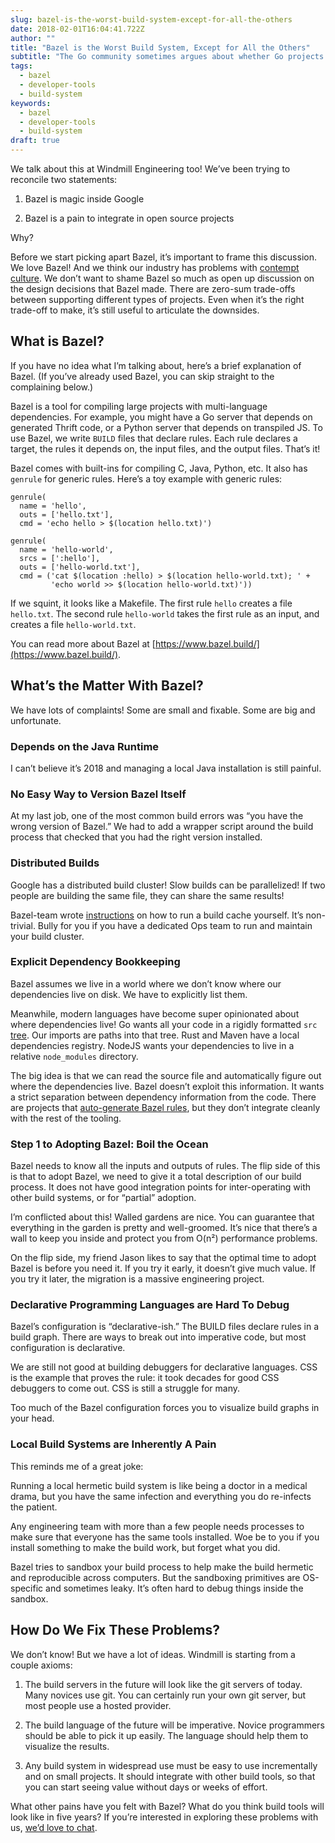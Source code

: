 ```yaml
---
slug: bazel-is-the-worst-build-system-except-for-all-the-others
date: 2018-02-01T16:04:41.722Z
author: ""
title: "Bazel is the Worst Build System, Except for All the Others"
subtitle: "The Go community sometimes argues about whether Go projects should use go build or bazel build."
tags:
  - bazel
  - developer-tools
  - build-system
keywords:
  - bazel
  - developer-tools
  - build-system
draft: true
---
```




We talk about this at Windmill Engineering too! We’ve been trying to reconcile two statements:

1. Bazel is magic inside Google

1. Bazel is a pain to integrate in open source projects

Why?

Before we start picking apart Bazel, it’s important to frame this discussion. We love Bazel! And we think our industry has problems with [contempt culture](https://blog.aurynn.com/2015/12/16-contempt-culture). We don’t want to shame Bazel so much as open up discussion on the design decisions that Bazel made. There are zero-sum trade-offs between supporting different types of projects. Even when it’s the right trade-off to make, it’s still useful to articulate the downsides.

## What is Bazel?

If you have no idea what I’m talking about, here’s a brief explanation of Bazel. (If you’ve already used Bazel, you can skip straight to the complaining below.)

Bazel is a tool for compiling large projects with multi-language dependencies. For example, you might have a Go server that depends on generated Thrift code, or a Python server that depends on transpiled JS. To use Bazel, we write `BUILD` files that declare rules. Each rule declares a target, the rules it depends on, the input files, and the output files. That’s it!

Bazel comes with built-ins for compiling C, Java, Python, etc. It also has `genrule` for generic rules. Here’s a toy example with generic rules:

```
genrule(
  name = 'hello',
  outs = ['hello.txt'],
  cmd = 'echo hello > $(location hello.txt)')

genrule(
  name = 'hello-world',
  srcs = [':hello'],
  outs = ['hello-world.txt'],
  cmd = ('cat $(location :hello) > $(location hello-world.txt); ' +
         'echo world >> $(location hello-world.txt)'))
```


If we squint, it looks like a Makefile. The first rule `hello` creates a file `hello.txt`. The second rule `hello-world` takes the first rule as an input, and creates a file `hello-world.txt`.

You can read more about Bazel at [https://www.bazel.build/](https://www.bazel.build/).

## What’s the Matter With Bazel?

We have lots of complaints! Some are small and fixable. Some are big and unfortunate.

### Depends on the Java Runtime

I can’t believe it’s 2018 and managing a local Java installation is still painful.

### No Easy Way to Version Bazel Itself

At my last job, one of the most common build errors was “you have the wrong version of Bazel.” We had to add a wrapper script around the build process that checked that you had the right version installed.

### Distributed Builds

Google has a distributed build cluster! Slow builds can be parallelized! If two people are building the same file, they can share the same results!

Bazel-team wrote [instructions](https://docs.bazel.build/versions/master/remote-caching.html) on how to run a build cache yourself. It’s non-trivial. Bully for you if you have a dedicated Ops team to run and maintain your build cluster.

### Explicit Dependency Bookkeeping

Bazel assumes we live in a world where we don’t know where our dependencies live on disk. We have to explicitly list them.

Meanwhile, modern languages have become super opinionated about where dependencies live! Go wants all your code in a rigidly formatted `src` [tree](https://golang.org/doc/code.html#Workspaces). Our imports are paths into that tree. Rust and Maven have a local dependencies registry. NodeJS wants your dependencies to live in a relative `node_modules` directory.

The big idea is that we can read the source file and automatically figure out where the dependencies live. Bazel doesn’t exploit this information. It wants a strict separation between dependency information from the code. There are projects that [auto-generate Bazel rules](https://github.com/bazelbuild/rules_go#generating-build-files), but they don’t integrate cleanly with the rest of the tooling.

### Step 1 to Adopting Bazel: Boil the Ocean

Bazel needs to know all the inputs and outputs of rules. The flip side of this is that to adopt Bazel, we need to give it a total description of our build process. It does not have good integration points for inter-operating with other build systems, or for “partial” adoption.

I’m conflicted about this! Walled gardens are nice. You can guarantee that everything in the garden is pretty and well-groomed. It’s nice that there’s a wall to keep you inside and protect you from O(n²) performance problems.

On the flip side, my friend Jason likes to say that the optimal time to adopt Bazel is before you need it. If you try it early, it doesn’t give much value. If you try it later, the migration is a massive engineering project.

### Declarative Programming Languages are Hard To Debug

Bazel’s configuration is “declarative-ish.” The BUILD files declare rules in a build graph. There are ways to break out into imperative code, but most configuration is declarative.

We are still not good at building debuggers for declarative languages. CSS is the example that proves the rule: it took decades for good CSS debuggers to come out. CSS is still a struggle for many.

Too much of the Bazel configuration forces you to visualize build graphs in your head.

### Local Build Systems are Inherently A Pain

This reminds me of a great joke:


Running a local hermetic build system is like being a doctor in a medical drama, but you have the same infection and everything you do re-infects the patient.

Any engineering team with more than a few people needs processes to make sure that everyone has the same tools installed. Woe be to you if you install something to make the build work, but forget what you did.

Bazel tries to sandbox your build process to help make the build hermetic and reproducible across computers. But the sandboxing primitives are OS-specific and sometimes leaky. It’s often hard to debug things inside the sandbox.

## How Do We Fix These Problems?

We don’t know! But we have a lot of ideas. Windmill is starting from a couple axioms:

1. The build servers in the future will look like the git servers of today. Many novices use git. You can certainly run your own git server, but most people use a hosted provider.

1. The build language of the future will be imperative. Novice programmers should be able to pick it up easily. The language should help them to visualize the results.

1. Any build system in widespread use must be easy to use incrementally and on small projects. It should integrate with other build tools, so that you can start seeing value without days or weeks of effort.

What other pains have you felt with Bazel? What do you think build tools will look like in five years? If you’re interested in exploring these problems with us, [we’d love to chat](https://windmill.engineering/contact/).